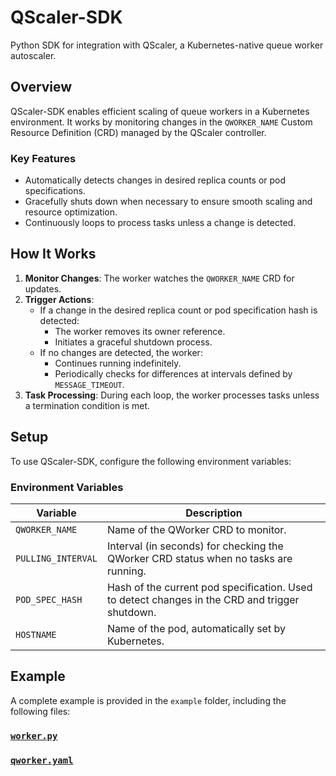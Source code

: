 # QScaler-SDK

Python SDK for integration with QScaler, a Kubernetes-native queue worker autoscaler.

## Overview

QScaler-SDK enables efficient scaling of queue workers in a Kubernetes environment. It works by monitoring changes in the `QWORKER_NAME` Custom Resource Definition (CRD) managed by the QScaler controller. 

### Key Features
- Automatically detects changes in desired replica counts or pod specifications.
- Gracefully shuts down when necessary to ensure smooth scaling and resource optimization.
- Continuously loops to process tasks unless a change is detected.

## How It Works

1. **Monitor Changes**: The worker watches the `QWORKER_NAME` CRD for updates.
2. **Trigger Actions**: 
   - If a change in the desired replica count or pod specification hash is detected:
     - The worker removes its owner reference.
     - Initiates a graceful shutdown process.
   - If no changes are detected, the worker:
     - Continues running indefinitely.
     - Periodically checks for differences at intervals defined by `MESSAGE_TIMEOUT`.
3. **Task Processing**: During each loop, the worker processes tasks unless a termination condition is met.

## Setup

To use QScaler-SDK, configure the following environment variables:

### Environment Variables

| Variable           | Description                                                                                   |
|--------------------|-----------------------------------------------------------------------------------------------|
| `QWORKER_NAME`     | Name of the QWorker CRD to monitor.                                                          |
| `PULLING_INTERVAL` | Interval (in seconds) for checking the QWorker CRD status when no tasks are running.          |
| `POD_SPEC_HASH`    | Hash of the current pod specification. Used to detect changes in the CRD and trigger shutdown.|
| `HOSTNAME`         | Name of the pod, automatically set by Kubernetes.                                            |

## Example

A complete example is provided in the `example` folder, including the following files:

### [`worker.py`](./example/worker.py)
### [`qworker.yaml`](./example/qworker.yaml)